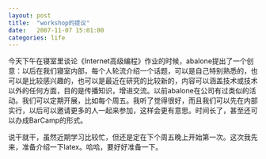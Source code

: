 ```yaml
---
layout: post
title:  "workshop的提议"
date:   2007-11-07 15:01:00
categories: life
---
```


今天下午在寝室里谈论《Internet高级编程》作业的时候，abalone提出了一个创意：以后在我们寝室内部，每个人轮流介绍一个话题，可以是自己特别熟悉的，也可以是比较感兴趣的，也可以是最近在研究的比较新的，内容可以涵盖技术或技术以外的任何方面，目的是传播知识，增进交流。以前abalone在公司有过类似的活动。我们可以定期开展，比如每个周五。我听了觉得很好，而且我们可以先在内部实行，以后可以邀请更多的人一起来参加，这样会更有意思。时间长了，甚至还可以办成BarCamp的形式。

说干就干，虽然近期学习比较忙，但还是定在下个周五晚上开始第一次。这次我先来，准备介绍一下latex。哈哈，要好好准备一下。
